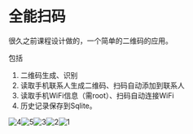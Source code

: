 # 全能扫码

很久之前课程设计做的，一个简单的二维码的应用。

包括

1. 二维码生成、识别
2. 读取手机联系人生成二维码、扫码自动添加到联系人
3. 读取手机WiFi信息（需root）、扫码自动连接WiFi
4. 历史记录保存到Sqlite。




![4](D:\_WorkSpace\Github\Qr1024\4.png)![5](D:\_WorkSpace\Github\Qr1024\5.png)![3](D:\_WorkSpace\Github\Qr1024\3.png)![2](D:\_WorkSpace\Github\Qr1024\2.png)![1](D:\_WorkSpace\Github\Qr1024\1.jpg)